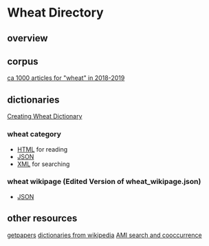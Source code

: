 # Wheat Directory

## overview

## corpus
[ca 1000 articles for "wheat" in 2018-2019](corpus/)

## dictionaries 
[Creating Wheat Dictionary](CreatingWheatDictionary.md)

### wheat category
* [HTML](wheat_category.html) for reading
* [JSON](wheat_category.json)
* [XML](wheat_category.xml) for searching

### wheat wikipage (Edited Version of wheat_wikipage.json)

* [JSON](wheat_wikipage.json)


## other resources
[getpapers](1_getpapers_retrival_wheat.md)
[dictionaries from wikipedia](2_wheat_dictionaries_using_wikipage_wikicat.md)
[AMI search and cooccurrence](3_ami_cooccur_search_dictionaries.md)
